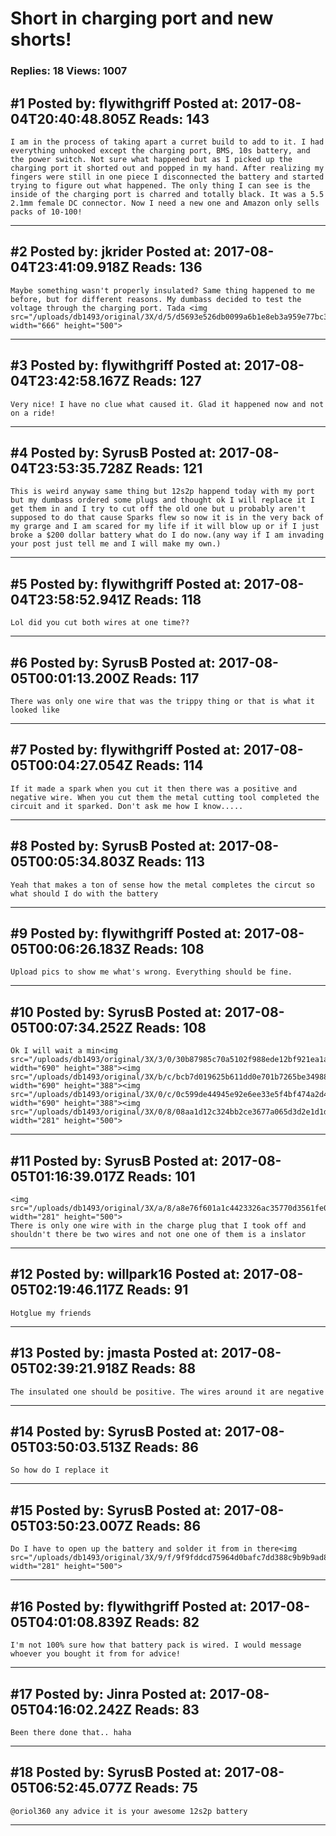 # Short in charging port and new shorts!

### Replies: 18 Views: 1007

## \#1 Posted by: flywithgriff Posted at: 2017-08-04T20:40:48.805Z Reads: 143

```
I am in the process of taking apart a curret build to add to it. I had everything unhooked except the charging port, BMS, 10s battery, and the power switch. Not sure what happened but as I picked up the charging port it shorted out and popped in my hand. After realizing my fingers were still in one piece I disconnected the battery and started trying to figure out what happened. The only thing I can see is the inside of the charging port is charred and totally black. It was a 5.5 2.1mm female DC connector. Now I need a new one and Amazon only sells packs of 10-100!
```

---
## \#2 Posted by: jkrider Posted at: 2017-08-04T23:41:09.918Z Reads: 136

```
Maybe something wasn't properly insulated? Same thing happened to me before, but for different reasons. My dumbass decided to test the voltage through the charging port. Tada <img src="/uploads/db1493/original/3X/d/5/d5693e526db0099a6b1e8eb3a959e77bc3e3dc1a.jpg" width="666" height="500">
```

---
## \#3 Posted by: flywithgriff Posted at: 2017-08-04T23:42:58.167Z Reads: 127

```
Very nice! I have no clue what caused it. Glad it happened now and not on a ride!
```

---
## \#4 Posted by: SyrusB Posted at: 2017-08-04T23:53:35.728Z Reads: 121

```
This is weird anyway same thing but 12s2p happend today with my port but my dumbass ordered some plugs and thought ok I will replace it I get them in and I try to cut off the old one but u probably aren't supposed to do that cause Sparks flew so now it is in the very back of my grarge and I am scared for my life if it will blow up or if I just broke a $200 dollar battery what do I do now.(any way if I am invading your post just tell me and I will make my own.)
```

---
## \#5 Posted by: flywithgriff Posted at: 2017-08-04T23:58:52.941Z Reads: 118

```
Lol did you cut both wires at one time??
```

---
## \#6 Posted by: SyrusB Posted at: 2017-08-05T00:01:13.200Z Reads: 117

```
There was only one wire that was the trippy thing or that is what it looked like
```

---
## \#7 Posted by: flywithgriff Posted at: 2017-08-05T00:04:27.054Z Reads: 114

```
If it made a spark when you cut it then there was a positive and negative wire. When you cut them the metal cutting tool completed the circuit and it sparked. Don't ask me how I know.....
```

---
## \#8 Posted by: SyrusB Posted at: 2017-08-05T00:05:34.803Z Reads: 113

```
Yeah that makes a ton of sense how the metal completes the circut so what should I do with the battery
```

---
## \#9 Posted by: flywithgriff Posted at: 2017-08-05T00:06:26.183Z Reads: 108

```
Upload pics to show me what's wrong. Everything should be fine.
```

---
## \#10 Posted by: SyrusB Posted at: 2017-08-05T00:07:34.252Z Reads: 108

```
Ok I will wait a min<img src="/uploads/db1493/original/3X/3/0/30b87985c70a5102f988ede12bf921ea1aee979f.jpg" width="690" height="388"><img src="/uploads/db1493/original/3X/b/c/bcb7d019625b611dd0e701b7265be3498853e13e.jpg" width="690" height="388"><img src="/uploads/db1493/original/3X/0/c/0c599de44945e92e6ee33e5f4bf474a2d473e6c5.jpg" width="690" height="388"><img src="/uploads/db1493/original/3X/0/8/08aa1d12c324bb2ce3677a065d3d2e1d1d319461.jpg" width="281" height="500">
```

---
## \#11 Posted by: SyrusB Posted at: 2017-08-05T01:16:39.017Z Reads: 101

```
<img src="/uploads/db1493/original/3X/a/8/a8e76f601a1c4423326ac35770d3561fe021839a.jpg" width="281" height="500">
There is only one wire with in the charge plug that I took off and shouldn't there be two wires and not one one of them is a inslator
```

---
## \#12 Posted by: willpark16 Posted at: 2017-08-05T02:19:46.117Z Reads: 91

```
Hotglue my friends
```

---
## \#13 Posted by: jmasta Posted at: 2017-08-05T02:39:21.918Z Reads: 88

```
The insulated one should be positive. The wires around it are negative
```

---
## \#14 Posted by: SyrusB Posted at: 2017-08-05T03:50:03.513Z Reads: 86

```
So how do I replace it
```

---
## \#15 Posted by: SyrusB Posted at: 2017-08-05T03:50:23.007Z Reads: 86

```
Do I have to open up the battery and solder it from in there<img src="/uploads/db1493/original/3X/9/f/9f9fddcd75964d0bafc7dd388c9b9b9ad83e330d.jpg" width="281" height="500">
```

---
## \#16 Posted by: flywithgriff Posted at: 2017-08-05T04:01:08.839Z Reads: 82

```
I'm not 100% sure how that battery pack is wired. I would message whoever you bought it from for advice!
```

---
## \#17 Posted by: Jinra Posted at: 2017-08-05T04:16:02.242Z Reads: 83

```
Been there done that.. haha
```

---
## \#18 Posted by: SyrusB Posted at: 2017-08-05T06:52:45.077Z Reads: 75

```
@oriol360 any advice it is your awesome 12s2p battery
```

---
